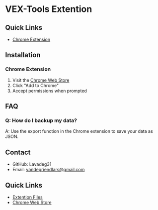 

# VEX-Tools Extention

## Quick Links
- [Chrome Extension](https://chromewebstore.google.com/detail/vex-iq-calculator/aandmkklddpghampkpkdpopemddnhhij)
## Installation

### Chrome Extension
1. Visit the [Chrome Web Store](https://chromewebstore.google.com/detail/vex-iq-calculator/aandmkklddpghampkpkdpopemddnhhij)
2. Click "Add to Chrome"
3. Accept permissions when prompted


## FAQ

### Q: How do I backup my data?
A: Use the export function in the Chrome extension to save your data as JSON.

## Contact
- GitHub: Lavadeg31
- Email: vandegriendlars@gmail.com

## Quick Links
- [Extention Files](https://github.com/Lavadeg31/Vex_Iq/blob/main/vex-tools/vex-tools.zip)
- [Chrome Web Store](https://chromewebstore.google.com/detail/vex-iq-calculator/aandmkklddpghampkpkdpopemddnhhij)

